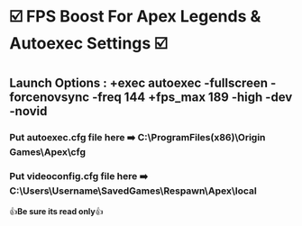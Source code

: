 #  :ballot_box_with_check: FPS Boost For Apex Legends & Autoexec Settings  :ballot_box_with_check:


## Launch Options : +exec autoexec -fullscreen -forcenovsync -freq 144 +fps_max 189 -high -dev -novid


### Put autoexec.cfg file here  :arrow_right: C:\ProgramFiles(x86)\Origin Games\Apex\cfg


### Put videoconfig.cfg file here  :arrow_right: C:\Users\Username\SavedGames\Respawn\Apex\local               

:+1:**Be sure its read only**:+1:
